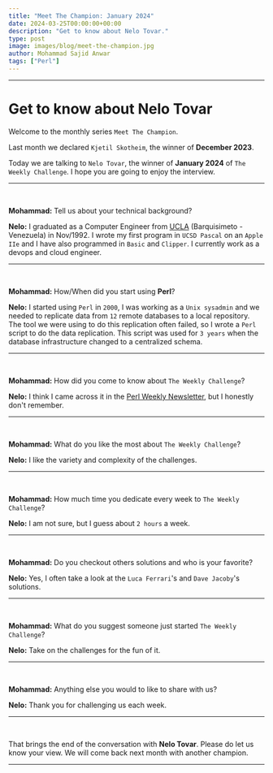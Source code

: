 ```yaml
---
title: "Meet The Champion: January 2024"
date: 2024-03-25T00:00:00+00:00
description: "Get to know about Nelo Tovar."
type: post
image: images/blog/meet-the-champion.jpg
author: Mohammad Sajid Anwar
tags: ["Perl"]
---
```

---

# Get to know about Nelo Tovar

Welcome to the monthly series `Meet The Champion`.

Last month we declared `Kjetil Skotheim`, the winner of **December 2023**.

Today we are talking to `Nelo Tovar`, the winner of **January 2024** of `The Weekly Challenge`. I hope you are going to enjoy the interview.

---

<br>

**Mohammad:** Tell us about your technical background?

**Nelo:** I graduated as a Computer Engineer from [UCLA](https://www.ucla.edu.ve) (Barquisimeto - Venezuela) in Nov/1992. I wrote my first program in `UCSD Pascal` on an `Apple IIe` and I have also programmed in `Basic` and `Clipper`. I currently work as a devops and cloud engineer.

---

<br>

**Mohammad:** How/When did you start using **Perl**?

**Nelo:** I started using `Perl` in `2000`, I was working as a `Unix sysadmin` and we needed to replicate data from `12` remote databases to a local repository. The tool we were using to do this replication often failed, so I wrote a `Perl` script to do the data replication. This script was used for `3 years` when  the database infrastructure changed to a centralized schema.

---

<br>

**Mohammad:** How did you come to know about `The Weekly Challenge`?

**Nelo:** I think I came across it in the [Perl Weekly Newsletter](https://perlweekly.com/), but I honestly don't remember.

---

<br>

**Mohammad:** What do you like the most about `The Weekly Challenge`?

**Nelo:** I like the variety and complexity of the challenges.

---

<br>

**Mohammad:** How much time you dedicate every week to `The Weekly Challenge`?

**Nelo:** I am not sure, but I guess about `2 hours` a week.

---

<br>

**Mohammad:** Do you checkout others solutions and who is your favorite?

**Nelo:** Yes, I often take a look at the `Luca Ferrari`'s and  `Dave Jacoby`'s solutions.

---

<br>

**Mohammad:** What do you suggest someone just started `The Weekly Challenge`?

**Nelo:** Take on the challenges for the fun of it.

---

<br>

**Mohammad:** Anything else you would to like to share with us?

**Nelo:** Thank you for challenging us each week.

---

<br>

That brings the end of the conversation with **Nelo Tovar**. Please do let us know your view. We will come back next month with another champion.

---
